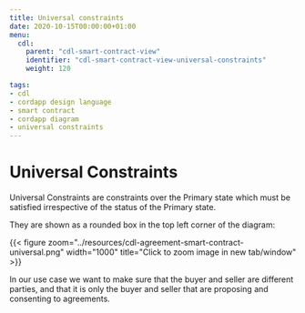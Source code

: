 ```yaml
---
title: Universal constraints
date: 2020-10-15T00:00:00+01:00
menu:
  cdl:
    parent: "cdl-smart-contract-view"
    identifier: "cdl-smart-contract-view-universal-constraints"
    weight: 120

tags:
- cdl
- cordapp design language
- smart contract
- cordapp diagram
- universal constraints
---
```


# Universal Constraints

Universal Constraints are constraints over the Primary state which must be satisfied irrespective of the status of the Primary state.

They are shown as a rounded box in the top left corner of the diagram:

{{< figure zoom="../resources/cdl-agreement-smart-contract-universal.png" width="1000" title="Click to zoom image in new tab/window" >}}

In our use case we want to make sure that the buyer and seller are different parties, and that it is only the buyer and seller that are proposing and consenting to agreements.
